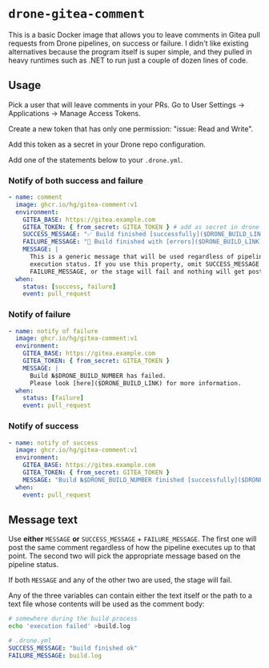 # `drone-gitea-comment`

This is a basic Docker image that allows you to leave comments in Gitea pull
requests from Drone pipelines, on success or failure. I didn't like existing
alternatives because the program itself is super simple, and they pulled in
heavy runtimes such as .NET to run just a couple of dozen lines of code.

## Usage

Pick a user that will leave comments in your PRs. Go to User Settings →
Applications → Manage Access Tokens.

Create a new token that has only one permission: "issue: Read and Write".

Add this token as a secret in your Drone repo configuration.

Add one of the statements below to your `.drone.yml`.

### Notify of both success and failure

```yaml
- name: comment
  image: ghcr.io/hg/gitea-comment:v1
  environment:
    GITEA_BASE: https://gitea.example.com
    GITEA_TOKEN: { from_secret: GITEA_TOKEN } # add as secret in drone repo configuration
    SUCCESS_MESSAGE: "✅ Build finished [successfully]($DRONE_BUILD_LINK)."
    FAILURE_MESSAGE: "🚫 Build finished with [errors]($DRONE_BUILD_LINK)."
    MESSAGE: |
      This is a generic message that will be used regardless of pipeline
      execution status. If you use this property, omit SUCCESS_MESSAGE and
      FAILURE_MESSAGE, or the stage will fail and nothing will get posted.
  when:
    status: [success, failure]
    event: pull_request
```

### Notify of failure

```yaml
- name: notify of failure
  image: ghcr.io/hg/gitea-comment:v1
  environment:
    GITEA_BASE: https://gitea.example.com
    GITEA_TOKEN: { from_secret: GITEA_TOKEN }
    MESSAGE: |
      Build №$DRONE_BUILD_NUMBER has failed.
      Please look [here]($DRONE_BUILD_LINK) for more information.
  when:
    status: [failure]
    event: pull_request
```

### Notify of success

```yaml
- name: notify of success
  image: ghcr.io/hg/gitea-comment:v1
  environment:
    GITEA_BASE: https://gitea.example.com
    GITEA_TOKEN: { from_secret: GITEA_TOKEN }
    MESSAGE: "Build №$DRONE_BUILD_NUMBER finished [successfully]($DRONE_BUILD_LINK)."
  when:
    event: pull_request
```

## Message text

Use **either** `MESSAGE` **or** `SUCCESS_MESSAGE` + `FAILURE_MESSAGE`. The
first one will post the same comment regardless of how the pipeline executes up
to that point. The second two will pick the appropriate message based on the
pipeline status.

If both `MESSAGE` and any of the other two are used, the stage will fail.

Any of the three variables can contain either the text itself or the path to a
text file whose contents will be used as the comment body:

```sh
# somewhere during the build process
echo 'execution failed' >build.log
```

```yaml
# .drone.yml
SUCCESS_MESSAGE: "build finished ok"
FAILURE_MESSAGE: build.log
```
